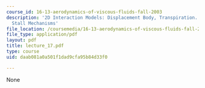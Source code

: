 ```yaml
---
course_id: 16-13-aerodynamics-of-viscous-fluids-fall-2003
description: '2D Interaction Models: Displacement Body, Transpiration. Form Drag,
  Stall Mechanisms'
file_location: /coursemedia/16-13-aerodynamics-of-viscous-fluids-fall-2003/daab081a0a501f1dad9cfa95b84d33f0_lecture_17.pdf
file_type: application/pdf
layout: pdf
title: lecture_17.pdf
type: course
uid: daab081a0a501f1dad9cfa95b84d33f0

---
```

None